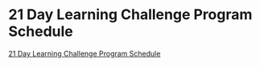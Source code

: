 # 21 Day Learning Challenge Program Schedule
[21 Day Learning Challenge Program Schedule](https://aiwithcloud.com/2022/09/19/21_day_learning_challenge_program_schedule/)
